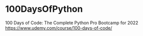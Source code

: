 # 100DaysOfPython
100 Days of Code: The Complete Python Pro Bootcamp for 2022
https://www.udemy.com/course/100-days-of-code/
